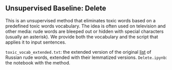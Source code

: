 ## Unsupervised Baseline: Delete

This is an unsupervised method that eliminates toxic words based on a predefined toxic words vocabulary. The idea is often used on television and other media: rude words are bleeped out or hidden with special characters (usually an asterisk). We provide both the vocabulary and the script that applies it to input sentences.

`toxic_vocab_extended.txt`: the extended version of the original [list](https://github.com/skoltech-nlp/rudetoxifier/blob/main/data/train/MAT_FINAL_with_unigram_inflections.txt) of Russian rude words, extended with their lemmatized versions.
`Delete.ipynb`: the notebook with the method.